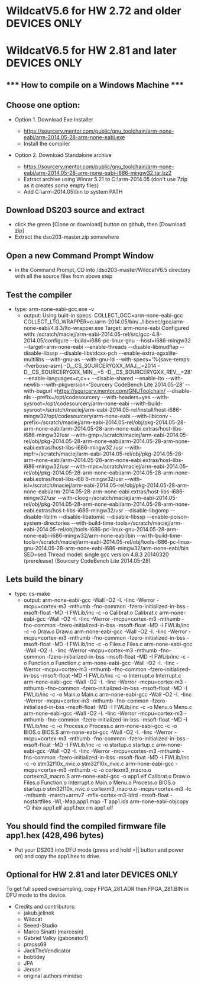 WildcatV5.6 for HW 2.72 and older DEVICES ONLY
=
WildcatV6.5 for HW 2.81 and later DEVICES ONLY
=
*** How to compile on a Windows Machine ***
-
Choose one option:
-
- Option 1. Download Exe Installer
   - https://sourcery.mentor.com/public/gnu_toolchain/arm-none-eabi/arm-2014.05-28-arm-none-eabi.exe
   - Install the compiler

- Option 2. Download Standalone archive
   - https://sourcery.mentor.com/public/gnu_toolchain/arm-none-eabi/arm-2014.05-28-arm-none-eabi-i686-mingw32.tar.bz2
   - Extract archive using Winrar 5.21 to C:\arm-2014.05 (don't use 7zip as it creates some empty files)
   - Add C:\arm-2014.05\bin to system PATH

Download DS203 source and extract 
-
- click the green [Clone or download] button on github, then [Download zip]
- Extract the dso203-master.zip somewhere

Open a new Command Prompt Window
-
- in the Command Prompt, CD into /dso203-master/WildcatV6.5 directory with all the source files from above step

Test the compiler
-
- type: arm-none-eabi-gcc.exe -v
   - output:
Using built-in specs.
COLLECT_GCC=arm-none-eabi-gcc
COLLECT_LTO_WRAPPER=c:/arm-2014.05/bin/../libexec/gcc/arm-none-eabi/4.8.3/lto-wrapper.exe
Target: arm-none-eabi
Configured with: /scratch/maciej/arm-eabi-2014.05-rel/src/gcc-4.8-2014.05/configure --build=i686-pc-linux-gnu --host=i686-mingw32 --target=arm-none-eabi --enable-threads --disable-libmudflap --disable-libssp --disable-libstdcxx-pch --enable-extra-sgxxlite-multilibs --with-gnu-as
--with-gnu-ld --with-specs='%{save-temps: -fverbose-asm} -D__CS_SOURCERYGXX_MAJ__=2014 -D__CS_SOURCERYGXX_MIN__=5 -D__CS_SOURCERYGXX_REV__=28' --enable-languages=c,c++ --disable-shared --enable-lto --with-newlib --with-pkgversion='Sourcery CodeBench Lite 2014.05-28' --with-bugurl
=https://sourcery.mentor.com/GNUToolchain/ --disable-nls --prefix=/opt/codesourcery --with-headers=yes --with-sysroot=/opt/codesourcery/arm-none-eabi --with-build-sysroot=/scratch/maciej/arm-eabi-2014.05-rel/install/host-i686-mingw32/opt/codesourcery/arm-none-eabi --with-libiconv
-prefix=/scratch/maciej/arm-eabi-2014.05-rel/obj/pkg-2014.05-28-arm-none-eabi/arm-2014.05-28-arm-none-eabi.extras/host-libs-i686-mingw32/usr --with-gmp=/scratch/maciej/arm-eabi-2014.05-rel/obj/pkg-2014.05-28-arm-none-eabi/arm-2014.05-28-arm-none-eabi.extras/host-libs-i686-mingw32
/usr --with-mpfr=/scratch/maciej/arm-eabi-2014.05-rel/obj/pkg-2014.05-28-arm-none-eabi/arm-2014.05-28-arm-none-eabi.extras/host-libs-i686-mingw32/usr --with-mpc=/scratch/maciej/arm-eabi-2014.05-rel/obj/pkg-2014.05-28-arm-none-eabi/arm-2014.05-28-arm-none-eabi.extras/host-libs-i68
6-mingw32/usr --with-isl=/scratch/maciej/arm-eabi-2014.05-rel/obj/pkg-2014.05-28-arm-none-eabi/arm-2014.05-28-arm-none-eabi.extras/host-libs-i686-mingw32/usr --with-cloog=/scratch/maciej/arm-eabi-2014.05-rel/obj/pkg-2014.05-28-arm-none-eabi/arm-2014.05-28-arm-none-eabi.extras/hos
t-libs-i686-mingw32/usr --disable-libgomp --disable-libitm --disable-libatomic --disable-libssp --enable-poison-system-directories --with-build-time-tools=/scratch/maciej/arm-eabi-2014.05-rel/obj/tools-i686-pc-linux-gnu-2014.05-28-arm-none-eabi-i686-mingw32/arm-none-eabi/bin --wi
th-build-time-tools=/scratch/maciej/arm-eabi-2014.05-rel/obj/tools-i686-pc-linux-gnu-2014.05-28-arm-none-eabi-i686-mingw32/arm-none-eabi/bin SED=sed
Thread model: single
gcc version 4.8.3 20140320 (prerelease) (Sourcery CodeBench Lite 2014.05-28)


Lets build the binary
-
- type: cs-make
   - output:
arm-none-eabi-gcc -Wall -O2 -I. -Iinc  -Werror -mcpu=cortex-m3 -mthumb -fno-common -fzero-initialized-in-bss -msoft-float -MD -I FWLib/inc -c -o Calibrat.o Calibrat.c
arm-none-eabi-gcc -Wall -O2 -I. -Iinc  -Werror -mcpu=cortex-m3 -mthumb -fno-common -fzero-initialized-in-bss -msoft-float -MD -I FWLib/inc -c -o Draw.o Draw.c
arm-none-eabi-gcc -Wall -O2 -I. -Iinc  -Werror -mcpu=cortex-m3 -mthumb -fno-common -fzero-initialized-in-bss -msoft-float -MD -I FWLib/inc -c -o Files.o Files.c
arm-none-eabi-gcc -Wall -O2 -I. -Iinc  -Werror -mcpu=cortex-m3 -mthumb -fno-common -fzero-initialized-in-bss -msoft-float -MD -I FWLib/inc -c -o Function.o Function.c
arm-none-eabi-gcc -Wall -O2 -I. -Iinc  -Werror -mcpu=cortex-m3 -mthumb -fno-common -fzero-initialized-in-bss -msoft-float -MD -I FWLib/inc -c -o Interrupt.o Interrupt.c
arm-none-eabi-gcc -Wall -O2 -I. -Iinc  -Werror -mcpu=cortex-m3 -mthumb -fno-common -fzero-initialized-in-bss -msoft-float -MD -I FWLib/inc -c -o Main.o Main.c
arm-none-eabi-gcc -Wall -O2 -I. -Iinc  -Werror -mcpu=cortex-m3 -mthumb -fno-common -fzero-initialized-in-bss -msoft-float -MD -I FWLib/inc -c -o Menu.o Menu.c
arm-none-eabi-gcc -Wall -O2 -I. -Iinc  -Werror -mcpu=cortex-m3 -mthumb -fno-common -fzero-initialized-in-bss -msoft-float -MD -I FWLib/inc -c -o Process.o Process.c
arm-none-eabi-gcc    -c -o BIOS.o BIOS.S
arm-none-eabi-gcc -Wall -O2 -I. -Iinc  -Werror -mcpu=cortex-m3 -mthumb -fno-common -fzero-initialized-in-bss -msoft-float -MD -I FWLib/inc -c -o startup.o startup.c
arm-none-eabi-gcc -Wall -O2 -I. -Iinc  -Werror -mcpu=cortex-m3 -mthumb -fno-common -fzero-initialized-in-bss -msoft-float -MD -I FWLib/inc -c -o stm32f10x_nvic.o stm32f10x_nvic.c
arm-none-eabi-gcc -mcpu=cortex-m3 -mthumb  -c -o cortexm3_macro.o cortexm3_macro.S
arm-none-eabi-gcc -o app1.elf Calibrat.o Draw.o Files.o Function.o Interrupt.o Main.o Menu.o Process.o BIOS.o startup.o stm32f10x_nvic.o cortexm3_macro.o -mcpu=cortex-m3 -lc -mthumb -march=armv7 -mfix-cortex-m3-ldrd -msoft-float -nostartfiles -Wl,-Map,app1.map -T app1.lds
arm-none-eabi-objcopy -O ihex app1.elf app1.hex
rm app1.elf


You should find the compiled firmware file app1.hex (428,496 bytes)
-
- Put your DS203 into DFU mode (press and hold >|| button and power on) and copy the app1.hex to drive.

Optional for HW 2.81 and later DEVICES ONLY
-
To get full speed oversampling, copy FPGA_281.ADR then FPGA_281.BIN in DFU mode to the device.

- Credits and contributors:
   - jakub.jelinek
   - Wildcat
   - Seeed-Studio
   - Marco Sinatti (marcosin)
   - Gabriel Valky (gabonator1)
   - pmoss69
   - JackTheVendicator
   - bobtidey 
   - JPA 
   - Jerson 
   - original authors minidso
